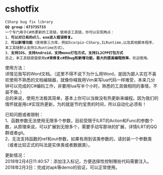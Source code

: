 
<h1><a id="cshotfix_0"></a>cshotfix</h1>
<pre><code>CSharp bug fix library
<b>QQ group：673735733</b>
一个专门用于C#热更新的工具链，使用该工具链，你可以实现两点：
1、<b>可以对已有的dll、exe进入错误修复。</b>
2、<b>可以新增功能</b>（使用第三方库，例如Scorpio-CSharp,ILRuntime,以及其他脚本程序，本工具链默认支持ILRuntime方式）。
3、<b>支持IOS、支持Android，支持mono打包方式、支持IL2CPP打包方式</b>
总之，本工具链提倡使用<b>c#来修复c#的bug和新增功能，极大的提高编程效率</b>。欢迎使用。
</code></pre>
<p>使用方法：<br>
详情见我写的Word文档。（这里不得不说下为什么用Word，是因为鄙人实在不喜欢使用不熟悉的文档编辑器，就像你喊我用Vim来写lua代码一样难受，本来几分钟可以完成的C#编码工作，非要用lua写半个小时，熟悉的工具做相同的事情，不装不做。）<br>
总的来说，使用方法极其简单，基本上你可以当做没有热更新来编程。因为我们的情怀就是用c#实现热更新，为的就是节约宝贵的时间，所以自动化必须有！</p>
<p>已知问题或者限制：<br>
1、函数参数无法使用无限多个参数，目前受限于ILRT的Action和Func的参数个数，从原理来说，可以扩展到无限多个，需要手动写那块的扩展，详情ILRT的QQ群或者git。<br>
2、无法支持函数的ref和out参数，如果有用到该类参数的，请封装一个参数类（或者比较正式的叫法是实体类或者数据类）。</p>

更新情况：<br>
	   2018年2月4日11:40:57：添加注入标记，方便选择性控制哪些代码需要注入。<br>
	   2018年2月3日：完成对apk等demo的验证，可以正常使用。<br>